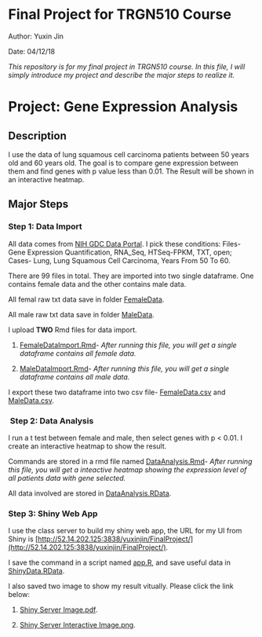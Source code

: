 # Final Project for TRGN510 Course
Author: Yuxin Jin

Date: 04/12/18

*This repository is for my final project in TRGN510 course. In this file, I will simply introduce my project and describe the major steps to realize it.*

# Project: Gene Expression Analysis

## Description

I use the data of lung squamous cell carcinoma patients between 50 years old and 60 years old. The goal is to compare gene expression between them and find genes with p value less than 0.01. The Result will be shown in an interactive heatmap.

## Major Steps

### Step 1: Data Import

All data comes from [NIH GDC Data Portal](https://portal.gdc.cancer.gov/repository?facetTab=cases&filters=%7B%22op%22%3A%22and%22%2C%22content%22%3A%5B%7B%22op%22%3A%22%3E%3D%22%2C%22content%22%3A%7B%22field%22%3A%22cases.diagnoses.age_at_diagnosis%22%2C%22value%22%3A%5B18262%5D%7D%7D%2C%7B%22op%22%3A%22%3C%3D%22%2C%22content%22%3A%7B%22field%22%3A%22cases.diagnoses.age_at_diagnosis%22%2C%22value%22%3A%5B22279%5D%7D%7D%2C%7B%22op%22%3A%22in%22%2C%22content%22%3A%7B%22field%22%3A%22cases.disease_type%22%2C%22value%22%3A%5B%22Lung%20Squamous%20Cell%20Carcinoma%22%5D%7D%7D%2C%7B%22op%22%3A%22in%22%2C%22content%22%3A%7B%22field%22%3A%22cases.primary_site%22%2C%22value%22%3A%5B%22Lung%22%5D%7D%7D%2C%7B%22op%22%3A%22in%22%2C%22content%22%3A%7B%22field%22%3A%22files.access%22%2C%22value%22%3A%5B%22open%22%5D%7D%7D%2C%7B%22op%22%3A%22in%22%2C%22content%22%3A%7B%22field%22%3A%22files.analysis.workflow_type%22%2C%22value%22%3A%5B%22HTSeq%20-%20FPKM%22%5D%7D%7D%2C%7B%22op%22%3A%22in%22%2C%22content%22%3A%7B%22field%22%3A%22files.data_format%22%2C%22value%22%3A%5B%22TXT%22%5D%7D%7D%2C%7B%22op%22%3A%22in%22%2C%22content%22%3A%7B%22field%22%3A%22files.data_type%22%2C%22value%22%3A%5B%22Gene%20Expression%20Quantification%22%5D%7D%7D%2C%7B%22op%22%3A%22in%22%2C%22content%22%3A%7B%22field%22%3A%22files.experimental_strategy%22%2C%22value%22%3A%5B%22RNA-Seq%22%5D%7D%7D%5D%7D). I pick these conditions: Files- Gene Expression Quantification, RNA_Seq, HTSeq-FPKM, TXT, open; Cases- Lung, Lung Squamous Cell Carcinoma, Years From 50 To 60.

There are 99 files in total. They are imported into two single dataframe. One contains female data and the other contains male data.

All femal raw txt data save in folder [FemaleData](https://github.com/YuxinJin/FinalProject/tree/master/FemaleData).

All male raw txt data save in folder [MaleData](https://github.com/YuxinJin/FinalProject/tree/master/MaleData).

I upload **TWO** Rmd files for data import.

1. [FemaleDataImport.Rmd](https://github.com/YuxinJin/FinalProject/blob/master/FemaleDataImport.Rmd)- *After running this file, you will get a single dataframe contains all female data.*

2. [MaleDataImport.Rmd](https://github.com/YuxinJin/FinalProject/blob/master/MaleDataImport.Rmd)- *After running this file, you will get a single dataframe contains all male data.*

I export these two dataframe into two csv file- [FemaleData.csv](https://github.com/YuxinJin/FinalProject/tree/master/FemaleData.csv) and [MaleData.csv](https://github.com/YuxinJin/FinalProject/tree/master/MaleData.csv).

###  Step 2: Data Analysis

I run a t test between female and male, then select genes with p < 0.01. I create an interactive heatmap to show the result.

Commands are stored in a rmd file named [DataAnalysis.Rmd](https://github.com/YuxinJin/FinalProject/blob/master/DataAnalysis.Rmd)- *After running this file, you will get a inteactive heatmap showing the expression level of all patients data with gene selected.*

All data involved are stored in [DataAnalysis.RData](https://github.com/YuxinJin/FinalProject/blob/master/DataAnalysis.RData).

### Step 3: Shiny Web App

I use the class server to build my shiny web app, the URL for my UI from Shiny is [http://52.14.202.125:3838/yuxinjin/FinalProject/](http://52.14.202.125:3838/yuxinjin/FinalProject/). 

I save the command in a script named [app.R](https://github.com/YuxinJin/FinalProject/blob/master/app.R), and save useful data in [ShinyData.RData](https://github.com/YuxinJin/FinalProject/blob/master/ShinyData.RData).

I also saved two image to show my result vitually. Please click the link below:

1. [Shiny Server Image.pdf](https://github.com/YuxinJin/FinalProject/blob/master/Shiny%20Server%20Image.pdf).

2. [Shiny Server Interactive Image.png](https://github.com/YuxinJin/FinalProject/blob/master/Shiny%20Server%20Interactive%20Image.png).





